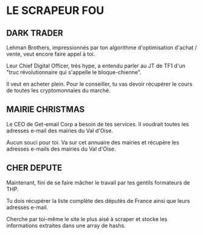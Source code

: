 # LE SCRAPEUR FOU

## DARK TRADER

Lehman Brothers, impressionnés par ton algorithme d'optimisation d'achat / vente, veut encore faire appel à toi.

Leur Chief Digital Officer, très hype, a entendu parler au JT de TF1 d'un "truc révolutionnaire qui s'appelle le bloque-chienne".

Il veut en acheter plein. Pour le conseiller, tu vas devoir récupérer le cours de toutes les cryptomonnaies du marché.

## MAIRIE CHRISTMAS

Le CEO de Get-email Corp a besoin de tes services. Il voudrait toutes les adresses e-mail des mairies du Val d'Oise.

Aucun souci pour toi. Va sur cet annuaire des mairies et récupère les adresses e-mails des mairies du Val d'Oise.

## CHER DEPUTE

Maintenant, fini de se faire mâcher le travail par tes gentils formateurs de THP.

Tu dois récupérer la liste complète des députés de France ainsi que leurs adresses e-mail.

Cherche par toi-même le site le plus aisé à scraper et stocke les informations extraites dans une array de hashs.
